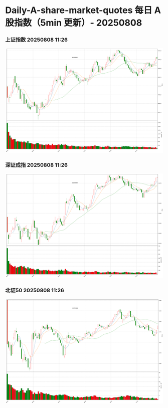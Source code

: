 
# Daily-A-share-market-quotes 每日 A 股指数（5min 更新）- 20250808

### 上证指数 20250808 11:26
![](./fig/2025/8/20250808-sh000001.png)

### 深证成指 20250808 11:26
![](./fig/2025/8/20250808-sz399001.png)

### 北证50 20250808 11:26
![](./fig/2025/8/20250808-bj899050.png)
